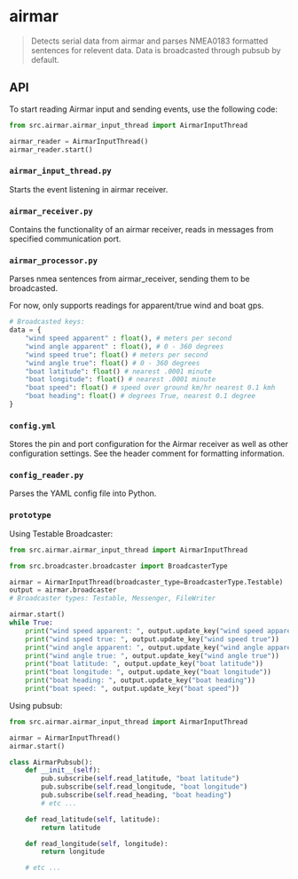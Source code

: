 # airmar

> Detects serial data from airmar and parses NMEA0183 formatted sentences for relevent data. Data is broadcasted through pubsub by default.

## API

To start reading Airmar input and sending events, use the following code:
```python
from src.airmar.airmar_input_thread import AirmarInputThread

airmar_reader = AirmarInputThread()
airmar_reader.start()
```

### `airmar_input_thread.py`
Starts the event listening in airmar receiver.

### `airmar_receiver.py`
Contains the functionality of an airmar receiver, reads in messages from specified communication port.

### `airmar_processor.py`
Parses nmea sentences from airmar_receiver, sending them to be broadcasted.

For now, only supports readings for apparent/true wind and boat gps.
```python
# Broadcasted keys:
data = {
    "wind speed apparent" : float(), # meters per second
    "wind angle apparent" : float(), # 0 - 360 degrees
    "wind speed true": float() # meters per second
    "wind angle true": float() # 0 - 360 degrees
    "boat latitude": float() # nearest .0001 minute
    "boat longitude": float() # nearest .0001 minute
    "boat speed": float() # speed over ground km/hr nearest 0.1 kmh
    "boat heading": float() # degrees True, nearest 0.1 degree
}
```
### `config.yml`
Stores the pin and port configuration for the Airmar receiver as well as other configuration settings. See the header comment for formatting information.

### `config_reader.py`
Parses the YAML config file into Python.

### `prototype`
Using Testable Broadcaster:
```python
from src.airmar.airmar_input_thread import AirmarInputThread

from src.broadcaster.broadcaster import BroadcasterType

airmar = AirmarInputThread(broadcaster_type=BroadcasterType.Testable)
output = airmar.broadcaster 
# Broadcaster types: Testable, Messenger, FileWriter

airmar.start()
while True:
    print("wind speed apparent: ", output.update_key("wind speed apparent"))
    print("wind speed true: ", output.update_key("wind speed true"))
    print("wind angle apparent: ", output.update_key("wind angle apparent"))
    print("wind angle true: ", output.update_key("wind angle true"))
    print("boat latitude: ", output.update_key("boat latitude"))
    print("boat longitude: ", output.update_key("boat longitude"))
    print("boat heading: ", output.update_key("boat heading"))
    print("boat speed: ", output.update_key("boat speed"))
```
Using pubsub:
```python
from src.airmar.airmar_input_thread import AirmarInputThread

airmar = AirmarInputThread()
airmar.start()

class AirmarPubsub():
    def __init__(self):
        pub.subscribe(self.read_latitude, "boat latitude")
        pub.subscribe(self.read_longitude, "boat longitude")
        pub.subscribe(self.read_heading, "boat heading")
        # etc ...

    def read_latitude(self, latitude):
        return latitude

    def read_longitude(self, longitude):
        return longitude

    # etc ...
```